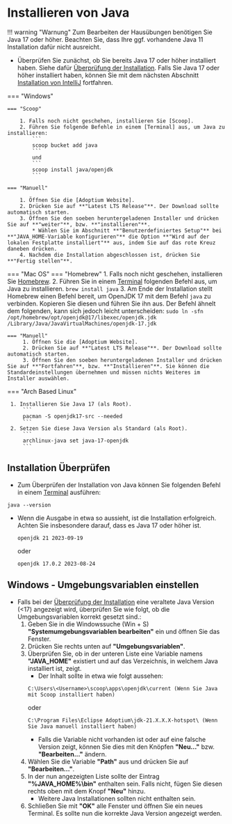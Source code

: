 # Installieren von Java

!!! warning "Warnung"
    Zum Bearbeiten der Hausübungen benötigen Sie Java 17 oder höher. Beachten Sie, dass Ihre ggf. vorhandene Java 11 Installation dafür nicht ausreicht.

* Überprüfen Sie zunächst, ob Sie bereits Java 17 oder höher installiert haben. Siehe dafür [Überprüfung der Installation]. Falls Sie Java 17 oder höher installiert haben, können Sie mit dem nächsten Abschnitt [Installation von IntelliJ] fortfahren.

=== "Windows"

    === "Scoop"

        1. Falls noch nicht geschehen, installieren Sie [Scoop].
        2. Führen Sie folgende Befehle in einem [Terminal] aus, um Java zu installieren:
            ```
            scoop bucket add java
            ```
            und
            ```
            scoop install java/openjdk
            ```

    === "Manuell"

        1. Öffnen Sie die [Adoptium Website].
        2. Drücken Sie auf **"Latest LTS Release"**. Der Download sollte automatisch starten.
        3. Öffnen Sie den soeben heruntergeladenen Installer und drücken Sie auf **"weiter"**, bzw. **"installieren"**.
            * Wählen Sie im Abschnitt **"Benutzerdefiniertes Setup"** bei **"JAVA_HOME-Variable konfigurieren"** die Option **"Wird auf der lokalen Festplatte installiert"** aus, indem Sie auf das rote Kreuz daneben drücken.
        4. Nachdem die Installation abgeschlossen ist, drücken Sie **"Fertig stellen"**.
    
=== "Mac OS"
    === "Homebrew"
        1. Falls noch nicht geschehen, installieren Sie [Homebrew].
        2. Führen Sie in einem [Terminal] folgenden Befehl aus, um Java zu installieren.
           ```
           brew install java
           ```
        3. Am Ende der Installation stellt Homebrew einen Befehl bereit, um OpenJDK 17 mit dem Befehl `java` zu verbinden. Kopieren Sie diesen und führen Sie ihn aus. Der Befehl ähnelt dem folgenden, kann sich jedoch leicht unterscheiden:
           ```
           sudo ln -sfn /opt/homebrew/opt/openjdk@17/libexec/openjdk.jdk /Library/Java/JavaVirtualMachines/openjdk-17.jdk
           ```

    === "Manuell"
         1. Öffnen Sie die [Adoptium Website].
         2. Drücken Sie auf **"Latest LTS Release"**. Der Download sollte automatisch starten.
         3. Öffnen Sie den soeben heruntergeladenen Installer und drücken Sie auf **"Fortfahren"**, bzw. **"Installieren"**. Sie können die Standardeinstellungen übernehmen und müssen nichts Weiteres im Installer auswählen.

=== "Arch Based Linux"

     1. Installieren Sie Java 17 (als Root).
         ```
         pacman -S openjdk17-src --needed
         ```
     2. Setzen Sie diese Java Version als Standard (als Root).
         ```
         archlinux-java set java-17-openjdk
         ```

## Installation Überprüfen

* Zum Überprüfen der Installation von Java können Sie folgenden Befehl in einem [Terminal] ausführen:
```
java --version
```

* Wenn die Ausgabe in etwa so aussieht, ist die Installation erfolgreich. Achten Sie insbesondere darauf, dass es Java 17 oder höher ist.
    ```
    openjdk 21 2023-09-19
    ```
    oder 
    ```
    openjdk 17.0.2 2023-08-24
    ```
## Windows - Umgebungsvariablen einstellen

* Falls bei der [Überprüfung der Installation] eine veraltete Java Version (<17) angezeigt wird, überprüfen Sie wie folgt, ob die Umgebungsvariablen korrekt gesetzt sind.:
    1. Geben Sie in die Windowssuche (Win + S) **"Systemumgebungsvariablen bearbeiten"** ein und öffnen Sie das Fenster.
    2. Drücken Sie rechts unten auf **"Umgebungsvariablen"**.
    3. Überprüfen Sie, ob in der unteren Liste eine Variable namens **"JAVA_HOME"** existiert und auf das Verzeichnis, in welchem Java installiert ist, zeigt.
        * Der Inhalt sollte in etwa wie folgt aussehen:
        ```
        C:\Users\<Username>\scoop\apps\openjdk\current (Wenn Sie Java mit Scoop installiert haben)
        ```
        oder
        ```
        C:\Program Files\Eclipse Adoptium\jdk-21.X.X.X-hotspot\ (Wenn Sie Java manuell installiert haben)
        ```
        * Falls die Variable nicht vorhanden ist oder auf eine falsche Version zeigt, können Sie dies mit den Knöpfen **"Neu..."** bzw. **"Bearbeiten..."** ändern.
    4. Wählen Sie die Variable **"Path"** aus und drücken Sie auf **"Bearbeiten..."**.
    5. In der nun angezeigten Liste sollte der Eintrag **"%JAVA_HOME%\bin"** enthalten sein. Falls nicht, fügen Sie diesen rechts oben mit dem Knopf **"Neu"** hinzu.
        * Weitere Java Installationen sollten nicht enthalten sein.
    6. Schließen Sie mit **"OK"** alle Fenster und öffnen Sie ein neues Terminal. Es sollte nun die korrekte Java Version angezeigt werden.


[Adoptium Website]: https://adoptium.net/de/
[Terminal]: https://wiki.tudalgo.org/preparation/installation-java/
[Überprüfung der Installation]: #installation-überprüfen
[Homebrew]: https://wiki.tudalgo.org/preparation/packagemanager/
[Scoop]: https://wiki.tudalgo.org/preparation/packagemanager/
[Installation von IntelliJ]: https://wiki.tudalgo.org/preparation/installation-intellij/